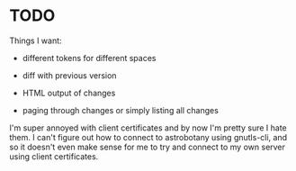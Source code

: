 # TODO

Things I want:

- different tokens for different spaces

- diff with previous version

- HTML output of changes

- paging through changes or simply listing all changes

I'm super annoyed with client certificates and by now I'm pretty sure
I hate them. I can't figure out how to connect to astrobotany using
gnutls-cli, and so it doesn't even make sense for me to try and
connect to my own server using client certificates.

